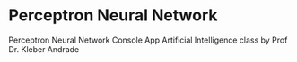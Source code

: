 # Perceptron Neural Network
Perceptron Neural Network Console App 
Artificial Intelligence class by Prof Dr. Kleber Andrade


